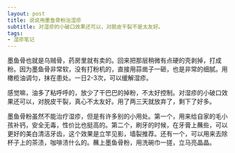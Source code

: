```yaml
---
layout: post
title: 说说用墨鱼骨粉治湿疹 
subtitle: 对湿疹的小破口效果还可以，对脱皮干裂不是太友好。
tags:
- 湿疹笔记
---
```


墨鱼骨也就是乌贼骨，药房里就有卖的。回来把那层稍微有点硬的壳剥掉，打成粉。因为墨鱼骨非常软，没有打粉机的，直接用蒜凿子一砸，也是非常的细腻。用橄榄油调匀，抹在患处。一日2-3次，可以缓解湿疹。

感觉嘛，油多了粘呼呼的，放少了干巴巴的掉粉，不太好控制。对湿疹的小破口效果还可以，对脱皮干裂，真心不太友好。用了两三天就放弃了，剩下了好多。
		     
墨鱼骨粉虽然不能治疗湿疹，但是有许多别的小用处。第一个，用来给自家的毛小孩补钙，安全无毒，性价比也挺高的。第二个，刷牙的时候，在牙膏上蘸些，可以更好的美白清洁牙齿，这个效果是立竿见影，墙裂推荐。还有一个，可以用来去除杯子上的茶渍，咖啡渍什么的。蘸上墨鱼骨粉，用洗碗巾一搓，立马亮晶晶。

